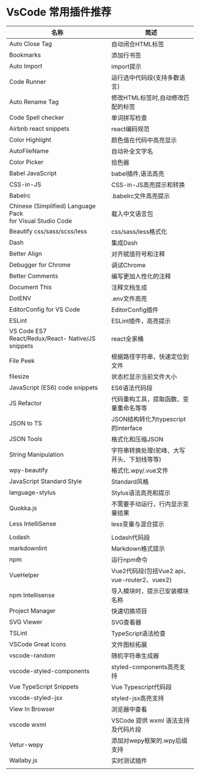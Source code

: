 # VsCode 常用插件推荐 

| 名称                                                         | 简述                              |
| ------------------------------------------------------------ | --------------------------------- |
| Auto Close Tag                                               | 自动闭合HTML标签                  |
| Bookmarks                                                    | 添加行书签                        |
| Auto Import                                                  | import提示                        |
| Code Runner                                                  | 运行选中代码段(支持多数语言)      |
| Auto Rename Tag                                              | 修改HTML标签时,自动修改匹配的标签 |
| Code Spell checker                                           | 单词拼写检查                      |
| Airbnb react snippets                                        | react编码规范                     |
| Color Highlight                                              | 颜色值在代码中高亮显示            |
| AutoFileName                                                 | 自动补全文字名                    |
| Color Picker                                                 | 拾色器                            |
| Babel JavaScript                                             | babel插件,语法高亮                |
| CSS-in-JS                                                    | CSS-in-JS高亮提示和转换           |
| Babelrc                                                      | .babelrc文件高亮提示              |
| Chinese (Simplified) Language Pack<br/>for Visual Studio Code | 载入中文语言包                    |
| Beautify css/sass/scss/less                                  | css/sass/less格式化               |
| Dash                                                         | 集成Dash                          |
| Better Align                                                 | 对齐赋值符号和注释                |
| Debugger for Chrome | 调试Chrome |
| Better Comments                                              | 编写更加人性化的注释              |
| Document This                             |注释文档生成|
|DotENV                                                   |.env文件高亮|
| EditorConfig for VS Code                                     | EditorConfig插件                             |
| ESLint                                                       | ESLint插件，高亮提示                         |
| VS Code ES7 React/Redux/React- Native/JS snippets            | react全家桶                                  |
| File Peek                              | 根据路径字符串，快速定位到文件 |
| filesize                                                     | 状态栏显示当前文件大小                       |
| JavaScript (ES6) code snippets  | ES6语法代码段 |
| JS Refactor | 代码重构工具，提取函数、变量重命名等等 |
| JSON to TS | JSON结构转化为typescript的interface |
| JSON Tools | 格式化和压缩JSON |
| String Manipulation                                          | 字符串转换处理(驼峰、大写开头、下划线等等)   |
| wpy-beautify | 格式化.wpy/.vue文件 |
| JavaScript Standard Style | Standard风格 |
| language-stylus | Stylus语法高亮和提示 |
| Quokka.js | 不需要手动运行，行内显示变量结果 |
| Less IntelliSense | less变量与混合提示 |
|  |                                   |
| Lodash | Lodash代码段 |
| markdownlint | Markdown格式提示 |
| npm | 运行npm命令 |
| VueHelper | Vue2代码段(包括Vue2 api、vue-router2、vuex2) |
| npm Intellisense | 导入模块时，提示已安装模块名称 |
| Project Manager | 快速切换项目 |
| SVG Viewer                                                   | SVG查看器                                    |
| TSLint | TypeScript语法检查 |
| VSCode Great Icons | 文件图标拓展 |
| vscode-random | 随机字符串生成器 |
| vscode-styled-components | styled-components高亮支持 |
| Vue TypeScript Snippets | Vue Typescript代码段 |
| vscode-styled-jsx | styled-jsx高亮支持 |
| View In Browser | 浏览器中查看 |
| vscode wxml                                                  | VSCode 提供 wxml 语法支持及代码片段          |
| Vetur-wepy | 添加对wepy框架的.wpy后缀支持 |
| Wallaby.js                                                   | 实时测试插件                                 |
|                                                              |                                              |
